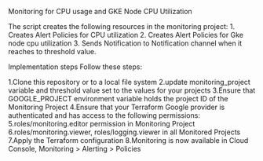 Monitoring for CPU usage and GKE Node CPU Utilization

The script creates the following resources in the monitoring project:
          1. Creates Alert Policies for CPU utilization
          2. Creates Alert Policies for Gke node cpu utilization
          3. Sends Notification to Notification channel when it reaches to threshold value.

Implementation steps
Follow these steps:

 1.Clone this repository or to a local file system
 2.update monitoring_project variable and  threshold value set to the values for your projects
 3.Ensure that GOOGLE_PROJECT environment variable holds the project ID of the Monitoring Project
 4.Ensure that your Terraform Google provider is authenticated and has access to the following permissions:
 5.roles/monitoring.editor permission in Monitoring Project
 6.roles/monitoring.viewer, roles/logging.viewer in all Monitored Projects
 7.Apply the Terraform configuration
 8.Monitoring is now available in Cloud Console, Monitoring > Alerting > Policies 
